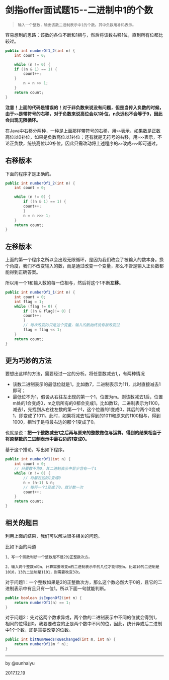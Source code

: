 # 剑指offer面试题15--二进制中1的个数

> ```
> 输入一个整数，输出该数二进制表示中1的个数。其中负数用补码表示。
> ```

容易想到的思路：该数的各位不断和1相与，然后将该数右移1位，直到所有位都比较过。

```java
public int numberOf1_2(int n) {
    int count = 0;

    while (n != 0) {
    if ((n & 1) == 1) {
        count++;
    }
        n = n >> 1;
    }
    return count;
}
```

**注意！上面的代码是错误的！对于非负数来说没有问题，但是当传入负数的时候，由于`>>`是带符号的右移，对于负数来说高位会以1补位，n永远也不会等于9，因此会出现无限循环。**

在Java中右移分两种，一种是上面那样带符号的右移，用`>>`表示，如果数是正数高位以0补位，如果是负数高位以1补位；还有就是无符号的右移，用`>>>`表示，不论正负数，统统高位以0补位。因此只需改动将上述程序的`>>`改成`>>>`即可通过。

## 右移版本

下面的程序才是正确的。

```java
public int numberOf1_2(int n) {
  	int count = 0;

  	while (n != 0) {
    	if ((n & 1) == 1) {
      	count++;
    	}
    	n = n >>> 1;
  	}
  	return count;
}
```

## 左移版本

上面的第一个程序之所以会出现无限循环，是因为我们改变了被输入的数本身。换个角度，我们不改变输入的数，而是通过改变一个变量，那么不管是输入正负数都能得到正确答案。

所以用一个1和输入数的每一位相与，然后将这个1不断**左移**。

```java
public int numberOf1_1(int n) {
  	int count = 0;
  	int flag = 1;
  	while (flag != 0) {
    	if ((n & flag)!= 0) {
      	count++;
    	}
      	// 每次改变的只是这个变量，输入的数始终没有被改变过
    	flag = flag << 1;
  	}
  	return count;
}
```

## 更为巧妙的方法

要想出这样的方法，需要经过一定的分析。将任意数减去1,，有两种情况

- 该数二进制表示的最低位就是1，比如数7，二进制表示为111，此时直接减去1即可；
- 最低位不为1，假设从右往左出现的第一个1，位置为m。则该数减去1后，位置m处的1会变成0，m之后所有的0都会变成1。比如数12，二进制表示为1100，减去1，先找到从右往左数的第一个1，这个位置的1变成0，其后的两个0变成1，即变成了1011。此时，如果将减去1后得到的1011和原来的1100相与，得到1000，相当于是将最右边的那个1变成了0。

也就是说：**把一个整数减去1之后再与原来的整数做位与运算，得到的结果相当于将原整数的二进制表示中最右边的1变成0。**

基于这个推论，写出如下程序。

```java
public int numberOf1(int n) {
  	int count = 0;
	// 只要数不为0，其二进制表示中至少含有一个1
  	while (n != 0) {
      	// 将最右边的1变成0
    	n = (n-1) & n;
      	// 每将一个1变成了0，就计数一次
    	count++;
  	}
  	return count;
}
```

## 相关的题目

利用上面的结果，我们可以解决很多相关的问题。

比如下面的两道

```
1、写一个函数判断一个整数是不是2的正整数次方。

2、输入两个整数m和n，计算需要改变m的二进制表示中的几位才能得到n。比如10的二进制是1010，13的二进制是1101，则需要改变3次。
```

对于问题1：一个整数如果是2的正整数次方，那么这个数必然大于0的，且它的二进制表示中有且只有一位1。所以下面一句就能判断。

```java
public boolean isExponOf2(int n) {
  	return numberOf1(n) == 1;
}
```

对于问题2：先对这两个数求异或，两个数的二进制表示中不同的位就会得到1，相同的位得到0。我要要改变的正是两个数中不同的位，因此，统计异或后二进制中1个个数，即是需要改变的位数。

```java
public int bitNumNeedsToBeChanged(int m, int n) {
  	return numberOf1(m ^ n);
}
```

---

by @sunhaiyu

2017.12.19

